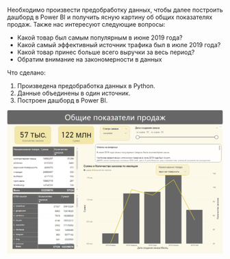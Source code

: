 Необходимо произвести предобработку данных, чтобы далее построить дашборд в Power BI и получить ясную картину об общих показателях продаж. Также нас интересуют следующие вопросы:

* Какой товар был самым популярным в июне 2019 года?
* Какой самый эффективный источник трафика был в июле 2019 года?
* Какой товар принес больше всего выручки за весь период?
* Обратим внимание на закономерности в данных




Что сделано:

1. Произведена предобработка данных в Python.
2. Данные объединены в один источник.
3. Построен дашборд в Power BI.

![Dashboard](https://github.com/Vlkoz/Project-sales/raw/main/files/view.png)